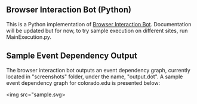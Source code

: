 ## Browser Interaction Bot (Python)

This is a Python implementation of <a href="https://github.com/TofunmiKupoluyi/Browser-Interaction-Bot">Browser Interaction Bot</a>.
Documentation will be updated but for now, to try sample execution on different sites, run MainExecution.py.

## Sample Event Dependency Output

The browser interaction bot outputs an event dependency graph, currently located in "screenshots" folder, under the name, "output.dot".
A sample event dependency graph for colorado.edu is presented below:

<img src="sample.svg></img>